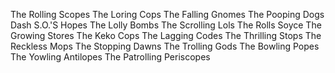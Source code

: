 The Rolling Scopes
The Loring Cops
The Falling Gnomes
The Pooping Dogs
Dash S.O.'S Hopes
The Lolly Bombs
The Scrolling Lols
The Rolls Soyce
The Growing Stores
The Keko Cops
The Lagging Codes
The Thrilling Stops
The Reckless Mops
The Stopping Dawns
The Trolling Gods
The Bowling Popes
The Yowling Antilopes
The Patrolling Periscopes
